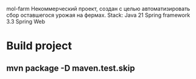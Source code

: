 mol-farm Некоммерческий проект, создан с целью автоматизировать сбор оставшегося урожая на фермах. 
Stack: 
Java 21
Spring framework 3.3
Spring Web

# Build project
## mvn package -D maven.test.skip

